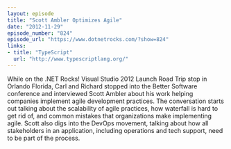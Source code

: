 ```yaml
---
layout: episode
title: "Scott Ambler Optimizes Agile"
date: "2012-11-29"
episode_number: "824"
episode_url: "https://www.dotnetrocks.com/?show=824"
links:
- title: "TypeScript"
  url: "http://www.typescriptlang.org/"
---
```


While on the .NET Rocks! Visual Studio 2012 Launch Road Trip stop in Orlando Florida, Carl and Richard stopped into the Better Software conference and interviewed Scott Ambler about his work helping companies implement agile development practices. The conversation starts out talking about the scalability of agile practices, how waterfall is hard to get rid of, and common mistakes that organizations make implementing agile. Scott also digs into the DevOps movement, talking about how all stakeholders in an application, including operations and tech support, need to be part of the process.
